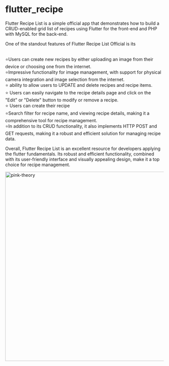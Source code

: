 
# flutter_recipe

Flutter Recipe List is a simple official app that demonstrates how to build a CRUD-enabled grid list of recipes using Flutter for the front-end and PHP with MySQL for the back-end. 

One of the standout features of Flutter Recipe List Official is its

 <br>
 ⭐Users can create new recipes by either uploading an image from their device or choosing one from the internet. 
 <br>
 ⭐Impressive functionality for image management, with support for physical camera integration and image selection from the internet. 
 <br>
 ⭐ ability to allow users to UPDATE and delete recipes and recipe items. 
 <br>
 ⭐ Users can easily navigate to the recipe details page and click on the "Edit" or "Delete" button to modify or remove a recipe.
 <br>
 ⭐ Users can create their recipe
 <br>
 ⭐Search filter for recipe name, and viewing recipe details, making it a comprehensive tool for recipe management.
 <br>
 ⭐In addition to its CRUD functionality, it  also implements HTTP POST and GET requests, making it a robust and efficient solution for managing recipe data.

Overall, Flutter Recipe List  is an excellent resource for developers applying the flutter fundamentals. Its robust and efficient functionality, combined with its user-friendly interface and visually appealing design, make it a top choice for recipe management.


<img align = "center" alt="pink-theory" width = "800" height = "600" src = "https://github.com/Krunxx/flutter_recipe_list/assets/82696971/e00b5edc-eda2-4eb4-837d-5a54f08d2884">
